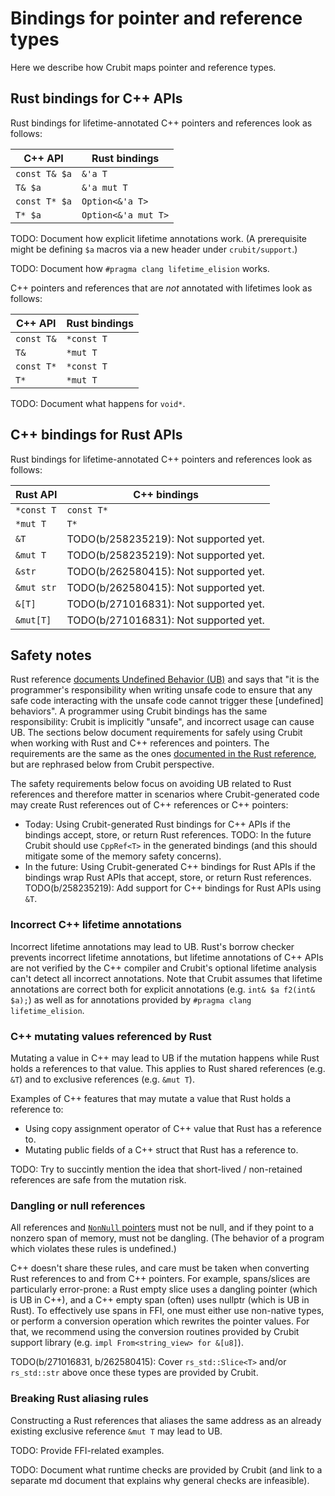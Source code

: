 # Bindings for pointer and reference types

Here we describe how Crubit maps pointer and reference types.

## Rust bindings for C++ APIs

Rust bindings for lifetime-annotated C++ pointers and references look as
follows:

<!-- The examples in the table below are based on
`FunctionTakingPointersAndReferences` from
`rs_bindings_from_cc/test/golden/types_rs_api.rs`.  Note that
`FieldTypeTestStruct` can't be used because its fields are not
lifetime-annotated (lifetime elision doesn't work with structs). -->

C++ API       | Rust bindings
------------- | -------------------
`const T& $a` | `&'a T`
`T& $a`       | `&'a mut T`
`const T* $a` | `Option<&'a T>`
`T* $a`       | `Option<&'a mut T>`

TODO: Document how explicit lifetime annotations work. (A prerequisite might be
defining `$a` macros via a new header under `crubit/support`.)

TODO: Document how `#pragma clang lifetime_elision` works.

C++ pointers and references that are *not* annotated with lifetimes look as
follows:

C++ API    | Rust bindings
---------- | -------------
`const T&` | `*const T`
`T&`       | `*mut T`
`const T*` | `*const T`
`T*`       | `*mut T`

TODO: Document what happens for `void*`.

## C++ bindings for Rust APIs

Rust bindings for lifetime-annotated C++ pointers and references look as
follows:

Rust API   | C++ bindings
---------- | -------------------------------------
`*const T` | `const T*`
`*mut T`   | `T*`
`&T`       | TODO(b/258235219): Not supported yet.
`&mut T`   | TODO(b/258235219): Not supported yet.
`&str`     | TODO(b/262580415): Not supported yet.
`&mut str` | TODO(b/262580415): Not supported yet.
`&[T]`     | TODO(b/271016831): Not supported yet.
`&mut[T]`  | TODO(b/271016831): Not supported yet.

## Safety notes

Rust reference
[documents Undefined Behavior (UB)](https://doc.rust-lang.org/reference/behavior-considered-undefined.html)
and says that "it is the programmer's responsibility when writing unsafe code to
ensure that any safe code interacting with the unsafe code cannot trigger these
[undefined] behaviors". A programmer using Crubit bindings has the same
responsibility: Crubit is implicitly "unsafe", and incorrect usage can cause UB.
The sections below document requirements for safely using Crubit when working
with Rust and C++ references and pointers. The requirements are the same as the
ones
[documented in the Rust reference](https://doc.rust-lang.org/reference/behavior-considered-undefined.html),
but are rephrased below from Crubit perspective.

The safety requirements below focus on avoiding UB related to Rust references
and therefore matter in scenarios where Crubit-generated code may create Rust
references out of C++ references or C++ pointers:

-   Today: Using Crubit-generated Rust bindings for C++ APIs if the bindings
    accept, store, or return Rust references. TODO: In the future Crubit should
    use `CppRef<T>` in the generated bindings (and this should mitigate some of
    the memory safety concerns).
-   In the future: Using Crubit-generated C++ bindings for Rust APIs if the
    bindings wrap Rust APIs that accept, store, or return Rust references.
    TODO(b/258235219): Add support for C++ bindings for Rust APIs using `&T`.

### Incorrect C++ lifetime annotations

Incorrect lifetime annotations may lead to UB. Rust's borrow checker prevents
incorrect lifetime annotations, but lifetime annotations of C++ APIs are not
verified by the C++ compiler and Crubit's optional lifetime analysis can't
detect all incorrect annotations. Note that Crubit assumes that lifetime
annotations are correct both for explicit annotations (e.g. `int& $a f2(int&
$a);`) as well as for annotations provided by `#pragma clang lifetime_elision`.

### C++ mutating values referenced by Rust

Mutating a value in C++ may lead to UB if the mutation happens while Rust holds
a references to that value. This applies to Rust shared references (e.g. `&T`)
and to exclusive references (e.g. `&mut T`).

Examples of C++ features that may mutate a value that Rust holds a reference to:

*   Using copy assignment operator of C++ value that Rust has a
    reference to.
*   Mutating public fields of a C++ struct that Rust has a reference to.

TODO: Try to succintly mention the idea that short-lived / non-retained
references are safe from the mutation risk.

### Dangling or null references

All references and
[`NonNull` pointers](https://doc.rust-lang.org/std/ptr/struct.NonNull.html) must
not be null, and if they point to a nonzero span of memory, must not be
dangling. (The behavior of a program which violates these rules is undefined.)

C++ doesn't share these rules, and care must be taken when converting Rust
references to and from C++ pointers. For example, spans/slices are particularly
error-prone: a Rust empty slice uses a dangling pointer (which is UB in C++),
and a C++ empty span (often) uses nullptr (which is UB in Rust). To effectively
use spans in FFI, one must either use non-native types, or perform a conversion
operation which rewrites the pointer values. For that, we recommend using the
conversion routines provided by Crubit support library (e.g. `impl
From<string_view> for &[u8]`).

TODO(b/271016831, b/262580415): Cover `rs_std::Slice<T>` and/or `rs_std::str`
above once these types are provided by Crubit.

### Breaking Rust aliasing rules

Constructing a Rust references that aliases the same address as an already
existing exclusive reference `&mut T` may lead to UB.

TODO: Provide FFI-related examples.

TODO: Document what runtime checks are provided by Crubit (and link to a
separate md document that explains why general checks are infeasible).
